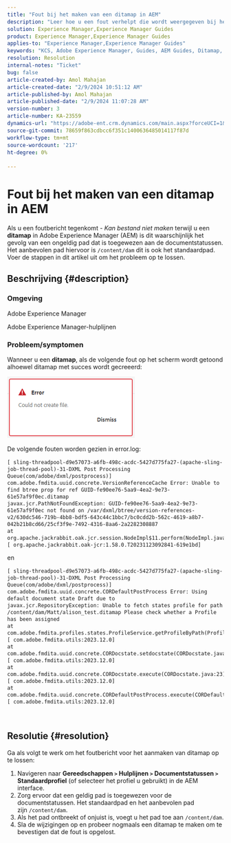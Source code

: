 ```yaml
---
title: "Fout bij het maken van een ditamap in AEM"
description: "Leer hoe u een fout verhelpt die wordt weergegeven bij het maken van een Adobe Experience Manager Guides Ditamap. Zorg ervoor dat een geldig pad is toegewezen."
solution: Experience Manager,Experience Manager Guides
product: Experience Manager,Experience Manager Guides
applies-to: "Experience Manager,Experience Manager Guides"
keywords: "KCS, Adobe Experience Manager, Guides, AEM Guides, Ditamap, Error"
resolution: Resolution
internal-notes: "Ticket"
bug: false
article-created-by: Amol Mahajan
article-created-date: "2/9/2024 10:51:12 AM"
article-published-by: Amol Mahajan
article-published-date: "2/9/2024 11:07:28 AM"
version-number: 3
article-number: KA-23559
dynamics-url: "https://adobe-ent.crm.dynamics.com/main.aspx?forceUCI=1&pagetype=entityrecord&etn=knowledgearticle&id=8458f520-39c7-ee11-9079-6045bd006ce9"
source-git-commit: 78659f863cdbcc6f351c1400636485014117f87d
workflow-type: tm+mt
source-wordcount: '217'
ht-degree: 0%

---
```


# Fout bij het maken van een ditamap in AEM


Als u een foutbericht tegenkomt - *Kan bestand niet maken* terwijl u een <b>ditamap</b> in Adobe Experience Manager (AEM) is dit waarschijnlijk het gevolg van een ongeldig pad dat is toegewezen aan de documentstatussen. Het aanbevolen pad hiervoor is `/content/dam` dit is ook het standaardpad. Voer de stappen in dit artikel uit om het probleem op te lossen.

## Beschrijving {#description}


### <b>Omgeving</b>

Adobe Experience Manager

Adobe Experience Manager-hulplijnen



### <b>Probleem/symptomen</b>

Wanneer u een <b>ditamap</b>, als de volgende fout op het scherm wordt getoond alhoewel ditamap met succes wordt gecreeerd:

![](assets/___8558f520-39c7-ee11-9079-6045bd006ce9___.png)



De volgende fouten worden gezien in error.log:




```
[ sling-threadpool-d9e57073-a6fb-498c-acdc-5427d775fa27-(apache-sling-job-thread-pool)-31-DXML Post Processing Queue(com/adobe/dxml/postprocess)]  com.adobe.fmdita.uuid.concrete.VersionReferenceCache Error: Unable to find btree prop for ref GUID-fe90ee76-5aa9-4ea2-9e73-61e57af9f0ec.ditamap
javax.jcr.PathNotFoundException: GUID-fe90ee76-5aa9-4ea2-9e73-61e57af9f0ec not found on /var/dxml/btree/version-references-v2/630dc546-719b-4bb8-bdf5-643c44c1bbc7/bc0cdd2b-562c-4619-a8b7-042b21b8cd66/25cf3f9e-7492-4316-8aa6-2a2282308887
at org.apache.jackrabbit.oak.jcr.session.NodeImpl$11.perform(NodeImpl.java:671) [ org.apache.jackrabbit.oak-jcr:1.58.0.T20231123092841-619e1bd]
```


en




```
[ sling-threadpool-d9e57073-a6fb-498c-acdc-5427d775fa27-(apache-sling-job-thread-pool)-31-DXML Post Processing Queue(com/adobe/dxml/postprocess)]  com.adobe.fmdita.uuid.concrete.CORDefaultPostProcess Error: Using default document state Draft due to
javax.jcr.RepositoryException: Unable to fetch states profile for path /content/dam/Matt/alison_test.ditamap Please check whether a Profile has been assigned
at com.adobe.fmdita.profiles.states.ProfileService.getProfileByPath(ProfileService.java:96) [ com.adobe.fmdita.utils:2023.12.0] 
at com.adobe.fmdita.uuid.concrete.CORDocstate.setdocstate(CORDocstate.java:37) [ com.adobe.fmdita.utils:2023.12.0] 
at com.adobe.fmdita.uuid.concrete.CORDocstate.execute(CORDocstate.java:23) [ com.adobe.fmdita.utils:2023.12.0] 
at com.adobe.fmdita.uuid.concrete.CORDefaultPostProcess.execute(CORDefaultPostProcess.java:1) [ com.adobe.fmdita.utils:2023.12.0]
```

` `



## Resolutie {#resolution}


Ga als volgt te werk om het foutbericht voor het aanmaken van ditamap op te lossen:

1. Navigeren naar <b>Gereedschappen `>`  Hulplijnen `>`  Documentstatussen</b><b> `>`  Standaardprofiel</b> (of selecteer het profiel u gebruikt) in de AEM interface.
2. Zorg ervoor dat een geldig pad is toegewezen voor de documentstatussen. Het standaardpad en het aanbevolen pad zijn `/content/dam`.
3. Als het pad ontbreekt of onjuist is, voegt u het pad toe aan `/content/dam`.
4. Sla de wijzigingen op en probeer nogmaals een ditamap te maken om te bevestigen dat de fout is opgelost.

